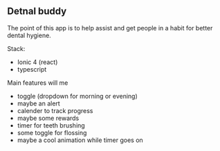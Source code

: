 ## Detnal buddy

The point of this app is to help assist and get people in a habit for better dental hygiene. 

Stack:
* Ionic 4 (react)
* typescript

Main features will me
* toggle (dropdown for morning or evening)
* maybe an alert
* calender to track progress
* maybe some rewards
* timer for teeth brushing
* some toggle for flossing
* maybe a cool animation while timer goes on
